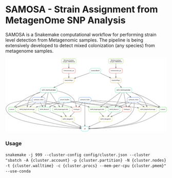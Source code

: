 # SAMOSA - Strain Assignment from MetagenOme SNP Analysis 

SAMOSA is a Snakemake computational workflow for performing strain level detection from Metagenomic samples. The pipeline is being extensively developed to detect mixed colonization (any species) from metagenome samples.


![Workflow](https://github.com/alipirani88/samosa/blob/main/dag.svg)

### Usage

```snakemake -j 999 --cluster-config config/cluster.json --cluster "sbatch -A {cluster.account} -p {cluster.partition} -N {cluster.nodes}  -t {cluster.walltime} -c {cluster.procs} --mem-per-cpu {cluster.pmem}" --use-conda```
